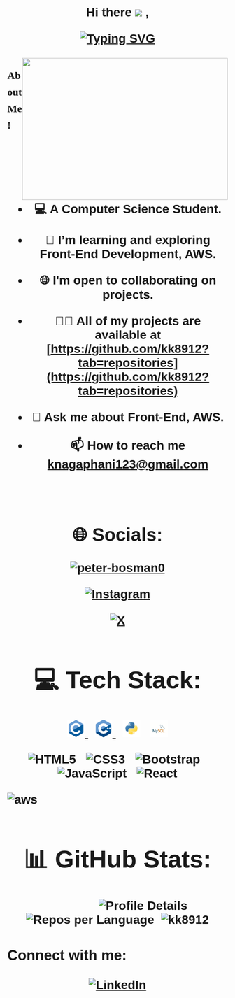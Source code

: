 <!--
**kk8912/kk8912** is a ✨ _special_ ✨ repository because its `README.md` (this file) appears on your GitHub profile.

Here are some ideas to get you started.

- 🔭 I’m currently working on ...
- 🌱 I’m currently learning ...
- 👯 I’m looking to collaborate on ...
- 🤔 I’m looking for help with ...
- 💬 Ask me about ...
- 📫 How to reach me: ...
- 😄 Pronouns: ...
- ⚡ Fun fact: ...


<!-- Header Section -->

<h1 align="center"><font face="Arial">Hi there <img src="https://media.giphy.com/media/hvRJCLFzcasrR4ia7z/giphy.gif" width="25px"> ,
  
[![Typing SVG](https://readme-typing-svg.demolab.com?font=Fira+Code&pause=1000&center=true&random=false&width=350&lines=I'm+Naga+Phaneendra;Student,+Front-End+Developer)](https://git.io/typing-svg)
  

<!-- Schedule a 1-on-1 Call Section -->

<!-- GIF -->

<img align="right" height="325" width="470" src="https://raw.githubusercontent.com/abhisheknaiidu/abhisheknaiidu/master/code.gif" />

<!-- Languages and Tools Section -->
<h3 align="left"><font size="+2" face="Verdana">About Me!</font></h3>

- 💻 A Computer Science Student.

- 🌱 I’m learning and exploring Front-End Development, AWS.
  
- 🌐 I'm open to collaborating on projects.

- 👨‍💻 All of my projects are available at [https://github.com/kk8912?tab=repositories](https://github.com/kk8912?tab=repositories)

- 💬 Ask me about **Front-End, AWS**.

- 📫 How to reach me **knagaphani123@gmail.com**

<br>

## 🌐 Socials:

<a href="https://www.linkedin.com/in/naga-phaneendra-kandanuru-265873257/" target="blank"><img align="center" src="https://raw.githubusercontent.com/rahuldkjain/github-profile-readme-generator/master/src/images/icons/Social/linked-in-alt.svg" alt="peter-bosman0" height="30" width="40" /></a>

[![Instagram](https://img.shields.io/badge/Instagram-%23E4405F.svg?logo=Instagram&logoColor=white)](https://www.instagram.com/_nani._.phani_/) 

[![X](https://img.shields.io/badge/X-black.svg?logo=X&logoColor=white)](https://twitter.com/Phaneendra04) 

# 💻 Tech Stack:
<a href="https://www.cprogramming.com/" target="_blank" rel="noreferrer"> <img src="https://raw.githubusercontent.com/devicons/devicon/master/icons/c/c-original.svg" alt="c" width="40" height="40"/> </a> &nbsp; <a href="https://www.w3schools.com/cpp/" target="_blank" rel="noreferrer"> <img src="https://raw.githubusercontent.com/devicons/devicon/master/icons/cplusplus/cplusplus-original.svg" alt="cplusplus" width="40" height="40"/> </a> &nbsp; <img src="https://raw.githubusercontent.com/github/explore/80688e429a7d4ef2fca1e82350fe8e3517d3494d/topics/python/python.png" alt="python" title="python" width="40" height="40"/> &nbsp; <img src="https://raw.githubusercontent.com/github/explore/80688e429a7d4ef2fca1e82350fe8e3517d3494d/topics/mysql/mysql.png" alt="mysql" title="mysql" width="40" height="40"/>


![HTML5](https://img.shields.io/badge/html5-%23E34F26.svg?style=for-the-badge&logo=html5&logoColor=white) &nbsp; ![CSS3](https://img.shields.io/badge/css3-%231572B6.svg?style=for-the-badge&logo=css3&logoColor=white) &nbsp; ![Bootstrap](https://img.shields.io/badge/bootstrap-%238511FA.svg?style=for-the-badge&logo=bootstrap&logoColor=white) &nbsp; ![JavaScript](https://img.shields.io/badge/javascript-%23323330.svg?style=for-the-badge&logo=javascript&logoColor=%23F7DF1E) &nbsp; ![React](https://img.shields.io/badge/react-%2320232a.svg?style=for-the-badge&logo=react&logoColor=%2361DAFB) 
<p align="left"><img src="https://www.vectorlogo.zone/logos/amazon_aws/amazon_aws-icon.svg" alt="aws" title="aws" width="40" height="40"/>

# 📊 GitHub Stats:
<!-- GitHub stats : -->
&nbsp;&nbsp;&nbsp;&nbsp;&nbsp;&nbsp;&nbsp;&nbsp;&nbsp;&nbsp;&nbsp;&nbsp;&nbsp;&nbsp;&nbsp;![Profile Details](http://github-profile-summary-cards.vercel.app/api/cards/profile-details?username=kk8912&theme=transparent)
![Repos per Language](http://github-profile-summary-cards.vercel.app/api/cards/repos-per-language?username=kk8912&theme=transparent)
&nbsp;<img src="https://github-readme-streak-stats.herokuapp.com/?user=kk8912&theme=transparent&hide_border=true" alt="kk8912" />


<h3 align="left">Connect with me:</h3>
<p align="left">
                 
[![LinkedIn](https://img.shields.io/badge/LinkedIn-%230077B5.svg?logo=linkedin&logoColor=white)](https://www.linkedin.com/in/naga-phaneendra-kandanuru-265873257/)

